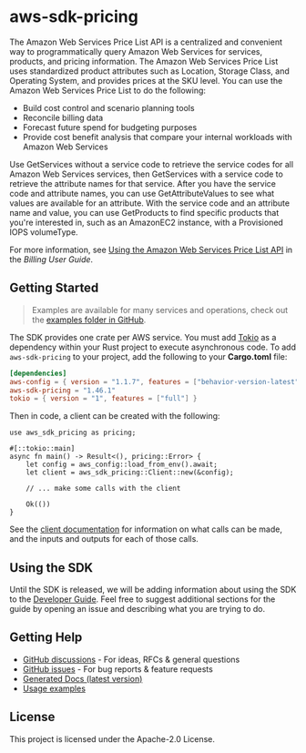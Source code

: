 # aws-sdk-pricing

The Amazon Web Services Price List API is a centralized and convenient way to programmatically query Amazon Web Services for services, products, and pricing information. The Amazon Web Services Price List uses standardized product attributes such as Location, Storage Class, and Operating System, and provides prices at the SKU level. You can use the Amazon Web Services Price List to do the following:
  - Build cost control and scenario planning tools
  - Reconcile billing data
  - Forecast future spend for budgeting purposes
  - Provide cost benefit analysis that compare your internal workloads with Amazon Web Services

Use GetServices without a service code to retrieve the service codes for all Amazon Web Services services, then GetServices with a service code to retrieve the attribute names for that service. After you have the service code and attribute names, you can use GetAttributeValues to see what values are available for an attribute. With the service code and an attribute name and value, you can use GetProducts to find specific products that you're interested in, such as an AmazonEC2 instance, with a Provisioned IOPS volumeType.

For more information, see [Using the Amazon Web Services Price List API](https://docs.aws.amazon.com/awsaccountbilling/latest/aboutv2/price-changes.html) in the _Billing User Guide_.

## Getting Started

> Examples are available for many services and operations, check out the
> [examples folder in GitHub](https://github.com/awslabs/aws-sdk-rust/tree/main/examples).

The SDK provides one crate per AWS service. You must add [Tokio](https://crates.io/crates/tokio)
as a dependency within your Rust project to execute asynchronous code. To add `aws-sdk-pricing` to
your project, add the following to your **Cargo.toml** file:

```toml
[dependencies]
aws-config = { version = "1.1.7", features = ["behavior-version-latest"] }
aws-sdk-pricing = "1.46.1"
tokio = { version = "1", features = ["full"] }
```

Then in code, a client can be created with the following:

```rust,no_run
use aws_sdk_pricing as pricing;

#[::tokio::main]
async fn main() -> Result<(), pricing::Error> {
    let config = aws_config::load_from_env().await;
    let client = aws_sdk_pricing::Client::new(&config);

    // ... make some calls with the client

    Ok(())
}
```

See the [client documentation](https://docs.rs/aws-sdk-pricing/latest/aws_sdk_pricing/client/struct.Client.html)
for information on what calls can be made, and the inputs and outputs for each of those calls.

## Using the SDK

Until the SDK is released, we will be adding information about using the SDK to the
[Developer Guide](https://docs.aws.amazon.com/sdk-for-rust/latest/dg/welcome.html). Feel free to suggest
additional sections for the guide by opening an issue and describing what you are trying to do.

## Getting Help

* [GitHub discussions](https://github.com/awslabs/aws-sdk-rust/discussions) - For ideas, RFCs & general questions
* [GitHub issues](https://github.com/awslabs/aws-sdk-rust/issues/new/choose) - For bug reports & feature requests
* [Generated Docs (latest version)](https://awslabs.github.io/aws-sdk-rust/)
* [Usage examples](https://github.com/awslabs/aws-sdk-rust/tree/main/examples)

## License

This project is licensed under the Apache-2.0 License.

